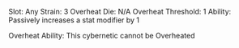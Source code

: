 Slot: Any
Strain: 3
Overheat Die: N/A
Overheat Threshold: 1
Ability: Passively increases a stat modifier by 1

Overheat Ability: This cybernetic cannot be Overheated
